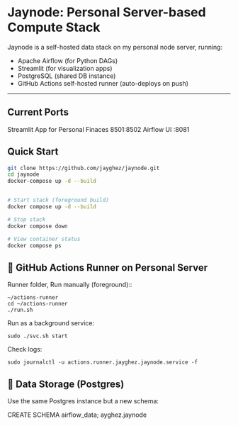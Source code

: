 # Jaynode: Personal Server-based Compute Stack

Jaynode is a self-hosted data stack on my personal node server, running:

- Apache Airflow (for Python DAGs)
- Streamlit (for visualization apps)
- PostgreSQL (shared DB instance)
- GitHub Actions self-hosted runner (auto-deploys on push)

---

## Current Ports

Streamlit App for Personal Finaces 8501:8502
Airflow UI :8081


## Quick Start

```bash
git clone https://github.com/jayghez/jaynode.git
cd jaynode
docker-compose up -d --build


# Start stack (foreground build)
docker compose up -d --build

# Stop stack
docker compose down

# View container status
docker compose ps
```



## 🤖 GitHub Actions Runner on Personal Server
Runner folder, Run manually (foreground)::
```
~/actions-runner
cd ~/actions-runner
./run.sh
```
Run as a background service:

```sudo ./svc.sh install
sudo ./svc.sh start
```

Check logs:
```
sudo journalctl -u actions.runner.jayghez.jaynode.service -f
```
## 📁 Data Storage (Postgres)
Use the same Postgres instance but a new schema:

CREATE SCHEMA airflow_data;
ayghez.jaynode







